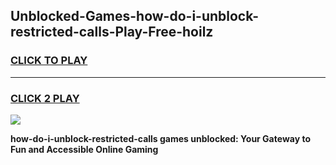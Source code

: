 
## Unblocked-Games-how-do-i-unblock-restricted-calls-Play-Free-hoilz
<h3>
<a href="https://premium76.site?title=how-do-i-unblock-restricted-calls&ref=20M">CLICK TO PLAY</a></h3>
<hr>

<h3>
<a href="https://premium76.site?title=how-do-i-unblock-restricted-calls&ref=20M">CLICK 2 PLAY</a>
  
</h3>

<a href="https://premium76.site?title=how-do-i-unblock-restricted-calls&ref=19M"><img src="https://clearcache.store/games.png"></a>


**how-do-i-unblock-restricted-calls games unblocked: Your Gateway to Fun and Accessible Online Gaming**
